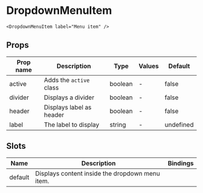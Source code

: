 # DropdownMenuItem

```vue
<DropdownMenuItem label="Menu item" />
```

## Props

| Prop name | Description              | Type    | Values | Default   |
| --------- | ------------------------ | ------- | ------ | --------- |
| active    | Adds the `active` class  | boolean | -      | false     |
| divider   | Displays a divider       | boolean | -      | false     |
| header    | Displays label as header | boolean | -      | false     |
| label     | The label to display     | string  | -      | undefined |

## Slots

| Name    | Description                                     | Bindings |
| ------- | ----------------------------------------------- | -------- |
| default | Displays content inside the dropdown menu item. |          |
